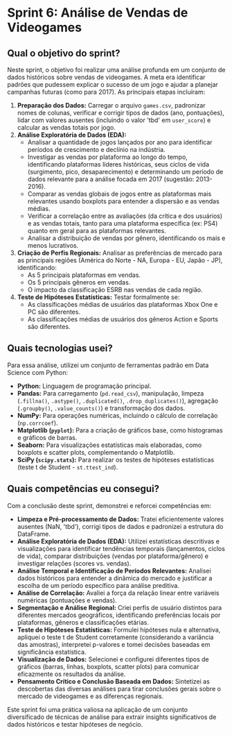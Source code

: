 # Sprint 6: Análise de Vendas de Videogames

## Qual o objetivo do sprint?

Neste sprint, o objetivo foi realizar uma análise profunda em um conjunto de dados históricos sobre vendas de videogames. A meta era identificar padrões que pudessem explicar o sucesso de um jogo e ajudar a planejar campanhas futuras (como para 2017). As principais etapas incluíram:

1.  **Preparação dos Dados:** Carregar o arquivo `games.csv`, padronizar nomes de colunas, verificar e corrigir tipos de dados (ano, pontuações), lidar com valores ausentes (incluindo o valor 'tbd' em `user_score`) e calcular as vendas totais por jogo.
2.  **Análise Exploratória de Dados (EDA):**
    *   Analisar a quantidade de jogos lançados por ano para identificar períodos de crescimento e declínio na indústria.
    *   Investigar as vendas por plataforma ao longo do tempo, identificando plataformas líderes históricas, seus ciclos de vida (surgimento, pico, desaparecimento) e determinando um período de dados relevante para a análise focada em 2017 (sugestão: 2013-2016).
    *   Comparar as vendas globais de jogos entre as plataformas mais relevantes usando boxplots para entender a dispersão e as vendas médias.
    *   Verificar a correlação entre as avaliações (da crítica e dos usuários) e as vendas totais, tanto para uma plataforma específica (ex: PS4) quanto em geral para as plataformas relevantes.
    *   Analisar a distribuição de vendas por gênero, identificando os mais e menos lucrativos.
3.  **Criação de Perfis Regionais:** Analisar as preferências de mercado para as principais regiões (América do Norte - NA, Europa - EU, Japão - JP), identificando:
    *   As 5 principais plataformas em vendas.
    *   Os 5 principais gêneros em vendas.
    *   O impacto da classificação ESRB nas vendas de cada região.
4.  **Teste de Hipóteses Estatísticas:** Testar formalmente se:
    *   As classificações médias de usuários das plataformas Xbox One e PC são diferentes.
    *   As classificações médias de usuários dos gêneros Action e Sports são diferentes.

## Quais tecnologias usei?

Para essa análise, utilizei um conjunto de ferramentas padrão em Data Science com Python:

*   **Python:** Linguagem de programação principal.
*   **Pandas:** Para carregamento (`pd.read_csv`), manipulação, limpeza (`.fillna()`, `.astype()`, `.duplicated()`, `.drop_duplicates()`), agregação (`.groupby()`, `.value_counts()`) e transformação dos dados.
*   **NumPy:** Para operações numéricas, incluindo o cálculo de correlação (`np.corrcoef`).
*   **Matplotlib (`pyplot`):** Para a criação de gráficos base, como histogramas e gráficos de barras.
*   **Seaborn:** Para visualizações estatísticas mais elaboradas, como boxplots e scatter plots, complementando o Matplotlib.
*   **SciPy (`scipy.stats`):** Para realizar os testes de hipóteses estatísticas (teste t de Student - `st.ttest_ind`).

## Quais competências eu consegui?

Com a conclusão deste sprint, demonstrei e reforcei competências em:

*   **Limpeza e Pré-processamento de Dados:** Tratei eficientemente valores ausentes (NaN, 'tbd'), corrigi tipos de dados e padronizei a estrutura do DataFrame.
*   **Análise Exploratória de Dados (EDA):** Utilizei estatísticas descritivas e visualizações para identificar tendências temporais (lançamentos, ciclos de vida), comparar distribuições (vendas por plataforma/gênero) e investigar relações (scores vs. vendas).
*   **Análise Temporal e Identificação de Períodos Relevantes:** Analisei dados históricos para entender a dinâmica do mercado e justificar a escolha de um período específico para análise preditiva.
*   **Análise de Correlação:** Avaliei a força da relação linear entre variáveis numéricas (pontuações e vendas).
*   **Segmentação e Análise Regional:** Criei perfis de usuário distintos para diferentes mercados geográficos, identificando preferências locais por plataformas, gêneros e classificações etárias.
*   **Teste de Hipóteses Estatísticas:** Formulei hipóteses nula e alternativa, apliquei o teste t de Student corretamente (considerando a variância das amostras), interpretei p-valores e tomei decisões baseadas em significância estatística.
*   **Visualização de Dados:** Selecionei e configurei diferentes tipos de gráficos (barras, linhas, boxplots, scatter plots) para comunicar eficazmente os resultados da análise.
*   **Pensamento Crítico e Conclusão Baseada em Dados:** Sintetizei as descobertas das diversas análises para tirar conclusões gerais sobre o mercado de videogames e as diferenças regionais.

Este sprint foi uma prática valiosa na aplicação de um conjunto diversificado de técnicas de análise para extrair insights significativos de dados históricos e testar hipóteses de negócio.